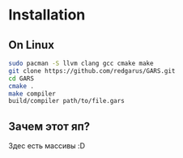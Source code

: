 # Installation
## On Linux
```bash
sudo pacman -S llvm clang gcc cmake make
git clone https://github.com/redgarus/GARS.git
cd GARS
cmake .
make compiler
build/compiler path/to/file.gars
```
## Зачем этот яп?
Здес есть массивы :D
